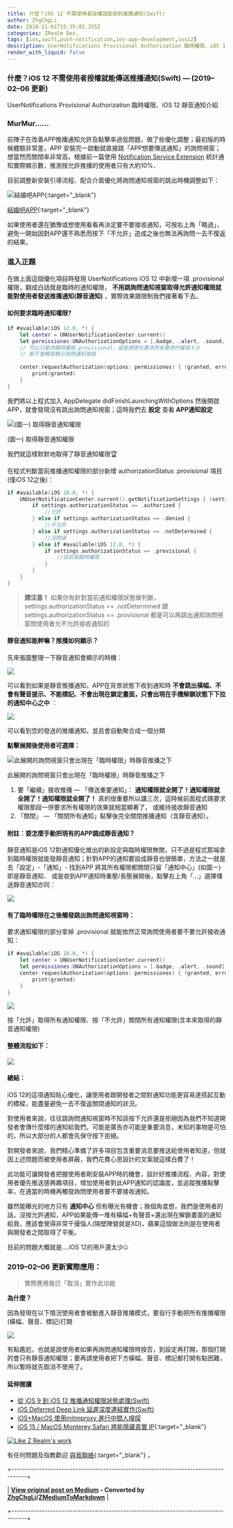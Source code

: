 ```yaml
---
title: 什麼？iOS 12 不需使用者授權就能收到推播通知(Swift)
author: ZhgChgLi
date: 2018-11-01T15:35:02.255Z
categories: ZRealm Dev.
tags: [ios,swift,push-notification,ios-app-development,ios12]
description: UserNotifications Provisional Authorization 臨時權限、iOS 12 靜音通知介紹
render_with_liquid: false
---
```


### 什麼？iOS 12 不需使用者授權就能傳送推播通知(Swift) — (2019–02–06 更新)

UserNotifications Provisional Authorization 臨時權限、iOS 12 靜音通知介紹
### MurMur……

前陣子在改善APP推播通知允許及點擊率過低問題，做了些優化調整；最初版的時候體驗非常差，APP 安裝完一啟動就直接跳「APP想要傳送通知」的詢問視窗；想當然而關閉率非常高，根據前一篇使用 [Notification Service Extension](../cb6eba52a342) 統計通知實際顯示數，推測按允許推播的使用者只有大約10%．

目前調整新安裝引導流程、配合介面優化將詢問通知視窗的跳出時機調整如下：


![結婚吧APP](/assets/ade9e745a4bf/1*Yehjud9-RMPTENiVQz4Ryg.gif "結婚吧APP"){:target="_blank"}

[結婚吧APP](https://itunes.apple.com/tw/app/%E7%B5%90%E5%A9%9A%E5%90%A7-%E4%B8%8D%E6%89%BE%E6%9C%80%E8%B2%B4-%E5%8F%AA%E6%89%BE%E6%9C%80%E5%B0%8D/id1356057329?ls=1&mt=8){:target="_blank"}

如果使用者還在猶豫或想使用看看再決定要不要接收通知，可按右上角「略過」，避免一開始因對APP還不熟悉而按下「不允許」造成之後也無法再詢問一去不復返的結果。
### 進入正題

在做上面這個優化項目時發現 UserNotifications iOS 12 中新增一項 .provisional 權限，翻成白話就是臨時的通知權限， **不用跳詢問通知視窗取得允許通知權限就能對使用者發送推播通知(靜音通知)** ，實際效果跟限制我們接著看下去。
#### 如何要求臨時通知權限?
```swift
if #available(iOS 12.0, *) {
    let center = UNUserNotificationCenter.current()
    let permissiones:UNAuthorizationOptions = [.badge, .alert, .sound, .provisional]
    // 可以只要求臨時權限.provisional，或是順便先要求所有要用的權限ＸＤ
    // 都不會觸發顯示詢問通知視窗
    
    center.requestAuthorization(options: permissiones) { (granted, error) in
        print(granted)
    }
}
```

我們將以上程式加入 AppDelegate didFinishLaunchingWithOptions 然後開啟APP，就會發現沒有跳出詢問通知視窗；這時我們去 **設定** 查看 **APP通知設定**


![\(圖一\) 取得靜音通知權限](/assets/ade9e745a4bf/1*MvsncOUpTTh-ZTlJAUm8fA.jpeg "\(圖一\) 取得靜音通知權限")

(圖一) 取得靜音通知權限

我們就這樣默默地取得了靜音通知權限🏆

在程式判斷當前推播通知權限的部分新增 authorizationStatus .provisional 項目 (僅iOS 12之後)：
```swift
if #available(iOS 10.0, *) {
    UNUserNotificationCenter.current().getNotificationSettings { (settings) in
        if settings.authorizationStatus == .authorized {
            //允許
        } else if settings.authorizationStatus == .denied {
            //不允許
        } else if settings.authorizationStatus == .notDetermined {
            //沒問過
        } else if #available(iOS 12.0, *) {
            if settings.authorizationStatus == .provisional {
                //目前是臨時權限
            }
        }
    }
}
```
> **請注意！** 如果你有針對當前通知權限狀態做判斷，settings.authorizationStatus == .notDetermined 跟 settings.authorizationStatus == .provisional
都是可以再跳出通知詢問視窗問使用者允不允許接收通知的

#### 靜音通知能幹嘛？推播如何顯示？

先來張圖整理一下靜音通知會顯示的時機：


![](/assets/ade9e745a4bf/1*BZYhskEdvVLNsFvJV-SWkw.jpeg)


可以看到如果是靜音推播通知，APP在背景狀態下收到通知時 **不會跳出橫幅、不會有聲音提示、不能標記、不會出現在鎖定畫面，只會出現在手機解鎖狀態下下拉的通知中心之中** ：


![](/assets/ade9e745a4bf/1*Nq6PQhG06BOrX_05i0Jb0g.jpeg)


可以看到您的發送的推播通知，並且會自動聚合成一個分類

**點擊展開後使用者可選擇：**


![此展開的詢問視窗只會出現在「臨時權限」時靜音推播之下](/assets/ade9e745a4bf/1*NX0r7q5ikfoJnxWq_eGRWQ.jpeg "此展開的詢問視窗只會出現在「臨時權限」時靜音推播之下")

此展開的詢問視窗只會出現在「臨時權限」時靜音推播之下
1. 要「繼續」接收推播 — 「傳送重要通知」： **通知權限就全開了！通知權限就全開了！通知權限就全開了！** 真的很重要所以講三次，這時候前面程式碼要求權限那段一併要求所有權限的效果就相當顯著了。
或維持接收靜音通知
2. 「關閉」 — 「關閉所有通知」點擊後完全關閉推播通知（含靜音通知）。

#### 附註：要怎麼手動把現有的APP調成靜音通知？

靜音通知是iOS 12對通知優化推出的新設定與臨時權限無關，只不過是程式那端拿到臨時權限就能發靜音通知；針對APP的通知要設成靜音也很簡單，方法之一就是去「設定」-「通知」- 找到APP 將其所有權限都關閉只留「通知中心」(如圖ㄧ)即是靜音通知．
或是收到APP通知時重壓/長壓展開後，點擊右上角「…」選擇傳送靜音通知亦同：


![](/assets/ade9e745a4bf/1*Lfx_esnpxLQ7GXVoLT710A.gif)

#### 有了臨時權限在之後觸發跳出詢問通知視窗時：

要求通知權限的部分拿掉 .provisional 就能依然正常詢問使用者要不要允許接收通知：
```swift
if #available(iOS 10.0, *) {
    let center = UNUserNotificationCenter.current()
    let permissiones:UNAuthorizationOptions = [.badge, .alert, .sound]
    center.requestAuthorization(options: permissiones) { (granted, error) in
        print(granted)
    }
}
```


![](/assets/ade9e745a4bf/1*Bu6H1GZPWUoAd1oSfdYi5w.jpeg)


按「允許」取得所有通知權限、按「不允許」關閉所有通知權限(含本來取得的靜音通知權限)
#### 整體流程如下：


![](/assets/ade9e745a4bf/1*--o4wB9gSZ3y661GiZfEEg.jpeg)

#### 總結：

iOS 12的這項通知貼心優化，讓使用者跟開發者之間對通知功能更容易達搭起互動的橋樑，能盡量避免一去不復返關閉通知的狀況。

對使用者來說，往往跳詢問通知視窗時不知該按下允許還是拒絕因為我們不知道開發者會傳什麼樣的通知給我們，可能是廣告亦可能是重要消息，未知的事物是可怕的，所以大部分的人都會先保守按下拒絕。

對開發者來說，我們精心準備了許多項目包含重要消息要推送給使用者知道，但就因上述問題而被使用者屏蔽，我們花費心思設計的文案就這樣白費了！

此功能可讓開發者把握使用者剛安裝APP時的機會，設計好推播流程、內容，對使用者優先推送感興趣項目，增加使用者對此APP通知的認識度，並追蹤推播點擊率，在適當的時機再觸發詢問使用者要不要接收通知。

雖然能曝光的地方只有 **通知中心** 但有曝光有機會；換個角度想，我們是使用者的話，沒按允許通知，APP如果能傳一堆有橫幅+有聲音+還出現在解鎖畫面的通知給我，應該會覺得非常干擾惱人(隔壁陣營就是XD)，蘋果這個做法則是在使用者與開發者之間取得了平衡。

目前的問題大概就是….iOS 12的用戶還太少🤐
### 2019–02–06 更新實際應用：


> 實際應用我已「取消」實作此功能


**為什麼？**

因為發現在以下情況使用者會被動進入靜音推播模式，要自行手動把所有推播權限(橫幅、聲音、標記)打開


![](/assets/ade9e745a4bf/1*ZtizO946Z5-EukrCWuCjXg.png)


有點尷尬，也就是說使用者如果再詢問通知權限時按否，到設定再打開，那個打開的會只有靜音通知權限；要再請使用者把下方橫幅、聲音、標記都打開有點困難，所以暫時就先取消不使用了。
#### 延伸閱讀
- [從 iOS 9 到 iOS 12 推播通知權限狀態處理(Swift)](../fd7f92d52baa)
- [iOS Deferred Deep Link 延遲深度連結實作(Swift)](../b08ef940c196)
- [iOS+MacOS 使用mitmproxy 進行中間人嗅探](../46410aaada00)
- [iOS 15 / MacOS Monterey Safari 將能隱藏真實 IP](https://medium.com/zrealm-ios-dev/ios-15-macos-monterey-safari-%E5%B0%87%E8%83%BD%E9%9A%B1%E8%97%8F%E7%9C%9F%E5%AF%A6-ip-755a8b6acc35){:target="_blank"}



[![Like Z Realm's work](https://button.like.co/images/og/likebutton.png "Like Z Realm's work")](https://button.like.co/zhgchgli)


有任何問題及指教歡迎 [與我聯絡](https://www.zhgchg.li/contact){:target="_blank"} 。



+-----------------------------------------------------------------------------------+

| **[View original post on Medium](https://medium.com/zrealm-ios-dev/%E4%BB%80%E9%BA%BC-ios-12-%E4%B8%8D%E9%9C%80%E4%BD%BF%E7%94%A8%E8%80%85%E6%8E%88%E6%AC%8A%E5%B0%B1%E8%83%BD%E6%94%B6%E5%88%B0%E6%8E%A8%E6%92%AD%E9%80%9A%E7%9F%A5-swift-ade9e745a4bf) - Converted by [ZhgChgLi](https://zhgchg.li)/[ZMediumToMarkdown](https://github.com/ZhgChgLi/ZMediumToMarkdown)** |

+-----------------------------------------------------------------------------------+
